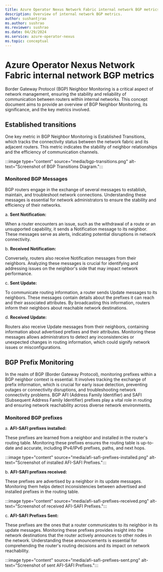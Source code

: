```yaml
---
title: Azure Operator Nexus Network Fabric internal network BGP metrics
description: Overview of internal network BGP metrics.
author: sushantjrao
ms.author: sushrao
ms.reviewer: sushrao
ms.date: 04/29/2024
ms.service: azure-operator-nexus
ms.topic: conceptual
---
```


# Azure Operator Nexus Network Fabric internal network BGP metrics

Border Gateway Protocol (BGP) Neighbor Monitoring is a critical aspect of network management, ensuring the stability and reliability of communication between routers within internal networks. This concept document aims to provide an overview of BGP Neighbor Monitoring, its significance, and the key metrics involved.

## Established transitions

One key metric in BGP Neighbor Monitoring is Established Transitions, which tracks the connectivity status between the network fabric and its adjacent routers. This metric indicates the stability of neighbor relationships and the efficiency of communication channels.

   :::image type="content" source="media/bgp-transitions.png" alt-text="Screenshot of BGP Transitions Diagram.":::

### Monitored BGP Messages

BGP routers engage in the exchange of several messages to establish, maintain, and troubleshoot network connections. Understanding these messages is essential for network administrators to ensure the stability and efficiency of their networks.

   a.  **Sent Notification:**

   When a router encounters an issue, such as the withdrawal of a route or an unsupported capability, it sends a Notification message to its neighbor. These messages serve as alerts, indicating potential disruptions in network connectivity.

   b. **Received Notification:**

   Conversely, routers also receive Notification messages from their neighbors. Analyzing these messages is crucial for identifying and addressing issues on the neighbor's side that may impact network performance.

   c. **Sent Update:**

   To communicate routing information, a router sends Update messages to its neighbors. These messages contain details about the prefixes it can reach and their associated attributes. By broadcasting this information, routers inform their neighbors about reachable network destinations.

   d. **Received Update:**

   Routers also receive Update messages from their neighbors, containing information about advertised prefixes and their attributes. Monitoring these messages allows administrators to detect any inconsistencies or unexpected changes in routing information, which could signify network issues or misconfigurations.

## BGP Prefix Monitoring

In the realm of BGP (Border Gateway Protocol), monitoring prefixes within a BGP neighbor context is essential. It involves tracking the exchange of prefix information, which is crucial for early issue detection, preventing outages or connectivity disruptions, and troubleshooting network connectivity problems. BGP AFI (Address Family Identifier) and SAFI (Subsequent Address Family Identifier) prefixes play a vital role in routing and ensuring network reachability across diverse network environments.

### Monitored BGP prefixes

a. **AFI-SAFI prefixes installed:**

   These prefixes are learned from a neighbor and installed in the router's routing table. Monitoring these prefixes ensures the routing table is up-to-date and accurate, including IPv4/IPv6 prefixes, paths, and next hops.

   :::image type="content" source="media/afi-safi-prefixes-installed.png" alt-text="Screenshot of installed AFI-SAFI Prefixes.":::

b. **AFI-SAFI prefixes received:**

   These prefixes are advertised by a neighbor in its update messages. Monitoring them helps detect inconsistencies between advertised and installed prefixes in the routing table.

   :::image type="content" source="media/afi-safi-prefixes-received.png" alt-text="Screenshot of received AFI-SAFI Prefixes.":::

c. **AFI-SAFI Prefixes Sent:**

   These prefixes are the ones that a router communicates to its neighbor in its update messages. Monitoring these prefixes provides insight into the network destinations that the router actively announces to other nodes in the network. Understanding these announcements is essential for comprehending the router's routing decisions and its impact on network reachability.

:::image type="content" source="media/afi-safi-prefixes-sent.png" alt-text="Screenshot of sent AFI-SAFI Prefixes.":::
